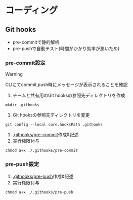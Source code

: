 # コーディング

## Git hooks

- pre-commitで静的解析
- pre-pushで自動テスト(時間がかかり効率が悪いため)

### pre-commit設定

> [!WARNING]
> CLIにてcommit,push時にメッセージが表示されることを確認

1. チームと共有用のGit hooksの参照先ディレクトリを作成

```shell
mkdir .githooks
```

1. Git hooksの参照先ディレクトリを変更

```shell
git config --local core.hooksPath .githooks
```

1. [.githooks/pre-commit](/.githooks/pre-commit)作成&記述
2. 実行権限付与

```shell
chmod a+x ./.githooks/pre-commit
```

### pre-push設定

1. [.githooks/pre-push](/.githooks/pre-push)作成&記述
2. 実行権限付与

```shell
chmod a+x ./.githooks/pre-push
```
